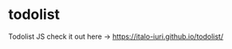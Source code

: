 # todolist
Todolist JS check it out here -> <a target="_blank"> https://italo-iuri.github.io/todolist/ </a>

